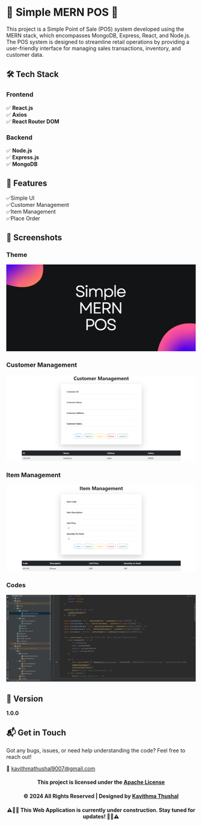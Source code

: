 # 🌟 Simple MERN POS 🌟

This project is a Simple Point of Sale (POS) system developed using the MERN stack, which encompasses MongoDB, Express,
React, and Node.js. The POS system is designed to streamline retail operations by providing a user-friendly interface
for managing sales transactions, inventory, and customer data.

## 🛠️ Tech Stack

### Frontend

✅ **React.js**<br/>
✅ **Axios**<br/>
✅ **React Router DOM**<br/>

### Backend

✅ **Node.js**<br/>
✅ **Express.js**<br/>
✅ **MongoDB**<br/>

## 🚀 Features

✅Simple UI<br/>
✅Customer Management<br/>
✅Item Management<br/>
✅Place Order<br/>

## 📸 Screenshots

### Theme

<img src="ss/Theme.png">

### Customer Management

<img src="ss/Customer-Management.png">

### Item Management

<img src="ss/Item-Management.png">

### Codes

<img src="ss/Codes.png">

## 📝 Version

**1.0.0**

## 📬 Get in Touch

Got any bugs, issues, or need help understanding the code? Feel free to reach out!

📧 [kavithmathushal9007@gmail.com](mailto:kavithmathushal9007@gmail.com)

<div align="center">

#### This project is licensed under the [Apache License](LICENSE)

#### © 2024 All Rights Reserved | Designed by [Kavithma Thushal](https://github.com/Kavithma-Thushal)

#### ‍⚠️👷‍♂️ This Web Application is currently under construction. Stay tuned for updates! 👷‍♂️⚠️

</div>